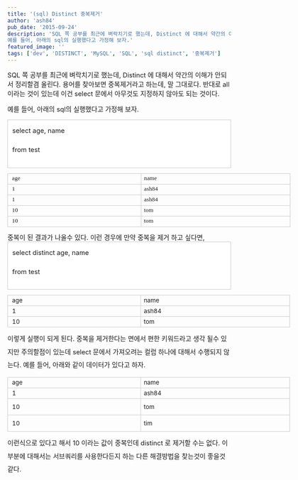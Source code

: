 ```yaml
---
title: '(sql) Distinct 중복제거'
author: 'ash84'
pub_date: '2015-09-24'
description: 'SQL 쪽 공부를 최근에 벼락치기로 했는데, Distinct 에 대해서 약간의 이해가 안되서 정리할겸 올린다. 용어를 찾아보면 중복제거라고 하는데, 말 그대로다. 반대로 all 이라는 것이 있는데 이건 select 문에서 아무것도 지정하지 않아도 되는 것이다. 
예를 들어, 아래의 sql의 실행했다고 가정해 보자.'
featured_image: ''
tags: ['dev', 'DISTINCT', 'MySQL', 'SQL', 'sql distinct', '중복제거']
---
```



<span style="font-size: 11pt;">SQL 쪽 공부를 최근에 벼락치기로 했는데, Distinct 에 대해서 약간의 이해가 안되서 정리할겸 올린다. 용어를 찾아보면 중복제거라고 하는데, 말 그대로다. 반대로 all 이라는 것이 있는데 이건 select 문에서 아무것도 지정하지 않아도 되는 것이다. </span>

<span style="font-size: 11pt;">예를 들어, 아래의 sql의 실행했다고 가정해 보자. </span>

<div class="txc-textbox" style="border: 1px solid rgb(203, 203, 203); background-color: rgb(255, 255, 255); padding: 10px; text-align: justify; line-height: 2;"><span style="font-size: 11pt;">select age, name</span>

<span style="font-size: 11pt;">  
</span><span style="font-size: 11pt;">  
</span><span style="font-size: 11pt;">  
</span><span style="font-size: 11pt;">  
</span><span style="font-size: 11pt;">  
</span><span style="font-size: 11pt;"></span>

<span style="font-size: 11pt;">  
</span>

<span style="font-size: 11pt;">from test</span>

</div><table align="justify" border="0" cellpadding="0" cellspacing="0" class="txc-table" style="border: none; border-collapse: collapse; font-family: 돋움; font-size: 12px; width: 638px;" width="638"><tbody><tr><td style="width: 301px; height: 24px; border: 1px solid rgb(204, 204, 204);"><span style="font-size: 10pt;"> age</span>

</td><td style="width: 337px; height: 24px; border-bottom-width: 1px; border-bottom-style: solid; border-bottom-color: rgb(204, 204, 204); border-right-width: 1px; border-right-style: solid; border-right-color: rgb(204, 204, 204); border-top-width: 1px; border-top-style: solid; border-top-color: rgb(204, 204, 204);"><span style="font-size: 10pt;">name </span>

</td></tr><tr><td style="width: 301px; height: 24px; border-bottom-width: 1px; border-bottom-style: solid; border-bottom-color: rgb(204, 204, 204); border-right-width: 1px; border-right-style: solid; border-right-color: rgb(204, 204, 204); border-left-width: 1px; border-left-style: solid; border-left-color: rgb(204, 204, 204);"><span style="font-size: 10pt;"> 1</span>

</td><td style="width: 337px; height: 24px; border-bottom-width: 1px; border-bottom-style: solid; border-bottom-color: rgb(204, 204, 204); border-right-width: 1px; border-right-style: solid; border-right-color: rgb(204, 204, 204);"><span style="font-size: 10pt;">ash84 </span>

</td></tr><tr><td style="width: 301px; height: 24px; border-bottom-width: 1px; border-bottom-style: solid; border-bottom-color: rgb(204, 204, 204); border-right-width: 1px; border-right-style: solid; border-right-color: rgb(204, 204, 204); border-left-width: 1px; border-left-style: solid; border-left-color: rgb(204, 204, 204);"><span style="font-size: 10pt;"> 1</span>

</td><td style="width: 337px; height: 24px; border-bottom-width: 1px; border-bottom-style: solid; border-bottom-color: rgb(204, 204, 204); border-right-width: 1px; border-right-style: solid; border-right-color: rgb(204, 204, 204);"><span style="font-size: 10pt;">ash84 </span>

</td></tr><tr><td style="width: 301px; height: 24px; border-bottom-width: 1px; border-bottom-style: solid; border-bottom-color: rgb(204, 204, 204); border-right-width: 1px; border-right-style: solid; border-right-color: rgb(204, 204, 204); border-left-width: 1px; border-left-style: solid; border-left-color: rgb(204, 204, 204);"><span style="font-size: 10pt;"> 10</span>

</td><td style="width: 337px; height: 24px; border-bottom-width: 1px; border-bottom-style: solid; border-bottom-color: rgb(204, 204, 204); border-right-width: 1px; border-right-style: solid; border-right-color: rgb(204, 204, 204);"><span style="font-size: 10pt;">tom </span>

</td></tr><tr><td style="width: 301px; height: 24px; border-bottom-width: 1px; border-bottom-style: solid; border-bottom-color: rgb(204, 204, 204); border-right-width: 1px; border-right-style: solid; border-right-color: rgb(204, 204, 204); border-left-width: 1px; border-left-style: solid; border-left-color: rgb(204, 204, 204);"><span style="font-size: 10pt;"> 10 </span>

</td><td style="width: 337px; height: 24px; border-bottom-width: 1px; border-bottom-style: solid; border-bottom-color: rgb(204, 204, 204); border-right-width: 1px; border-right-style: solid; border-right-color: rgb(204, 204, 204);"><span style="font-size:10pt;">tom</span>

</td></tr></tbody></table><span style="font-size: 11pt;">중복이 된 결과가 나올수 있다. 이런 경우에 만약 중복을 제거 하고 싶다면, </span>

<div class="txc-textbox" style="border: 1px solid rgb(203, 203, 203); background-color: rgb(255, 255, 255); padding: 10px; text-align: justify; line-height: 2;"><span style="font-size: 11pt;">select distinct age, name</span>

<span style="font-size: 11pt;">from test</span>

</div><table border="0" cellpadding="0" cellspacing="0" class="txc-table" style="border: none; border-collapse: collapse; font-size: 12px; width: 637px;" width="637"><tbody><tr><td style="width: 300px; height: 24px; border: 1px solid rgb(204, 204, 204);"><span style="font-size: 10pt;"> age</span>

</td><td style="width: 336px; height: 24px; border-bottom-width: 1px; border-bottom-style: solid; border-bottom-color: rgb(204, 204, 204); border-right-width: 1px; border-right-style: solid; border-right-color: rgb(204, 204, 204); border-top-width: 1px; border-top-style: solid; border-top-color: rgb(204, 204, 204);"><span style="font-size: 10pt;">name </span>

</td></tr><tr><td style="width: 300px; height: 24px; border-bottom-width: 1px; border-bottom-style: solid; border-bottom-color: rgb(204, 204, 204); border-right-width: 1px; border-right-style: solid; border-right-color: rgb(204, 204, 204); border-left-width: 1px; border-left-style: solid; border-left-color: rgb(204, 204, 204);"><span style="font-size: 10pt;"> 1</span>

</td><td style="width: 336px; height: 24px; border-bottom-width: 1px; border-bottom-style: solid; border-bottom-color: rgb(204, 204, 204); border-right-width: 1px; border-right-style: solid; border-right-color: rgb(204, 204, 204);"><span style="font-size: 10pt;">ash84 </span>

</td></tr><tr><td style="width: 300px; height: 24px; border-bottom-width: 1px; border-bottom-style: solid; border-bottom-color: rgb(204, 204, 204); border-right-width: 1px; border-right-style: solid; border-right-color: rgb(204, 204, 204); border-left-width: 1px; border-left-style: solid; border-left-color: rgb(204, 204, 204);"><span style="font-size: 10pt;"> 10 </span>

</td><td style="width: 336px; height: 24px; border-bottom-width: 1px; border-bottom-style: solid; border-bottom-color: rgb(204, 204, 204); border-right-width: 1px; border-right-style: solid; border-right-color: rgb(204, 204, 204);"><span style="font-size:10pt;">tom</span>

</td></tr></tbody></table><span style="font-size: 11pt;line-height:2">이렇게 실행이 되게 된다. 중복을 제거한다는 면에서 편한 키워드라고 생각 될수 있지만 주의할점이 있는데 select 문에서 가져오려는 컬럼 하나에 대해서 수행되지 않는다. 예를 들어, 아래와 같이 데이터가 있다고 하자. </span>

<table border="0" cellpadding="0" cellspacing="0" class="txc-table" style="border: none; border-collapse: collapse; font-size: 12px; width: 637px;" width="637"><tbody><tr><td style="width: 300px; height: 24px; border: 1px solid rgb(204, 204, 204);"><span style="font-size: 10pt;"> age</span>

</td><td style="width: 336px; height: 24px; border-bottom-width: 1px; border-bottom-style: solid; border-bottom-color: rgb(204, 204, 204); border-right-width: 1px; border-right-style: solid; border-right-color: rgb(204, 204, 204); border-top-width: 1px; border-top-style: solid; border-top-color: rgb(204, 204, 204);"><span style="font-size: 10pt;">name </span>

</td></tr><tr><td style="width: 300px; height: 24px; border-bottom-width: 1px; border-bottom-style: solid; border-bottom-color: rgb(204, 204, 204); border-right-width: 1px; border-right-style: solid; border-right-color: rgb(204, 204, 204); border-left-width: 1px; border-left-style: solid; border-left-color: rgb(204, 204, 204);"><span style="font-size: 10pt;"> 1</span>

</td><td style="width: 336px; height: 24px; border-bottom-width: 1px; border-bottom-style: solid; border-bottom-color: rgb(204, 204, 204); border-right-width: 1px; border-right-style: solid; border-right-color: rgb(204, 204, 204);"><span style="font-size: 10pt;">ash84 </span>

</td></tr><tr><td style="width: 300px; height: 37px; border-bottom-width: 1px; border-bottom-style: solid; border-bottom-color: rgb(204, 204, 204); border-right-width: 1px; border-right-style: solid; border-right-color: rgb(204, 204, 204); border-left-width: 1px; border-left-style: solid; border-left-color: rgb(204, 204, 204);"><span style="font-size: 10pt;"> 10 </span>

</td><td style="width: 336px; height: 37px; border-bottom-width: 1px; border-bottom-style: solid; border-bottom-color: rgb(204, 204, 204); border-right-width: 1px; border-right-style: solid; border-right-color: rgb(204, 204, 204);"><span style="font-size: 10pt;">tom</span>

</td></tr><tr><td rowspan="1" style="width: 300px; height: 37px; border-bottom-width: 1px; border-bottom-style: solid; border-bottom-color: rgb(204, 204, 204); border-right-width: 1px; border-right-style: solid; border-right-color: rgb(204, 204, 204); border-left-width: 1px; border-left-style: solid; border-left-color: rgb(204, 204, 204);"><span style="font-size: 10pt;"> 10  </span></td><td rowspan="1" style="width: 336px; height: 37px; border-bottom-width: 1px; border-bottom-style: solid; border-bottom-color: rgb(204, 204, 204); border-right-width: 1px; border-right-style: solid; border-right-color: rgb(204, 204, 204);"><span style="font-size:10pt;">tim </span>

</td></tr></tbody></table><span style="font-size: 11pt;line-height:2">이런식으로 있다고 해서 10 이라는 값이 중복인데 distinct 로 제거할 수는 없다. 이 부분에 대해서는 서브쿼리를 사용한다든지 하는 다른 해결방법을 찾는것이 좋을것 같다. </span>



